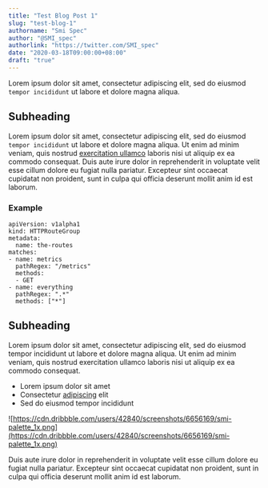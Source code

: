 ```yaml
---
title: "Test Blog Post 1"
slug: "test-blog-1"
authorname: "Smi Spec"
author: "@SMI_spec"
authorlink: "https://twitter.com/SMI_spec"
date: "2020-03-18T09:00:00+08:00"
draft: "true"
---
```


Lorem ipsum dolor sit amet, consectetur adipiscing elit, sed do eiusmod `tempor incididunt` ut labore et dolore magna aliqua.

## Subheading

Lorem ipsum dolor sit amet, consectetur adipiscing elit, sed do eiusmod `tempor incididunt` ut labore et dolore magna aliqua. Ut enim ad minim veniam, quis nostrud [exercitation ullamco](#) laboris nisi ut aliquip ex ea commodo consequat. Duis aute irure dolor in reprehenderit in voluptate velit esse cillum dolore eu fugiat nulla pariatur. Excepteur sint occaecat cupidatat non proident, sunt in culpa qui officia deserunt mollit anim id est laborum.

### Example

```
apiVersion: v1alpha1
kind: HTTPRouteGroup
metadata:
  name: the-routes
matches:
- name: metrics
  pathRegex: "/metrics"
  methods:
  - GET
- name: everything
  pathRegex: ".*"
  methods: ["*"]
```

## Subheading

Lorem ipsum dolor sit amet, consectetur adipiscing elit, sed do eiusmod tempor incididunt ut labore et dolore magna aliqua. Ut enim ad minim veniam, quis nostrud exercitation ullamco laboris nisi ut aliquip ex ea commodo consequat.

* Lorem ipsum dolor sit amet
* Consectetur [adipiscing](#) elit
* Sed do eiusmod tempor incididunt

![https://cdn.dribbble.com/users/42840/screenshots/6656169/smi-palette_1x.png](https://cdn.dribbble.com/users/42840/screenshots/6656169/smi-palette_1x.png)

Duis aute irure dolor in reprehenderit in voluptate velit esse cillum dolore eu fugiat nulla pariatur. Excepteur sint occaecat cupidatat non proident, sunt in culpa qui officia deserunt mollit anim id est laborum.